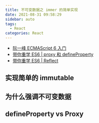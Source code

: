 ```yaml
---
title: 不可变数据之 immer 的简单实现
date: 2021-08-31 09:58:29
sidebar: auto
tags:
  - React
categories: React
---
```


- [阮一峰 ECMAScript 6 入门](https://es6.ruanyifeng.com/#docs/proxy)
- [带你重学 ES6 | proxy 和 defineProperty](https://juejin.cn/post/6857319959774265358)
- [带你重学 ES6 | Reflect](https://juejin.cn/post/6859162309449744391)

## 实现简单的 immutable

## 为什么强调不可变数据

## defineProperty vs Proxy
